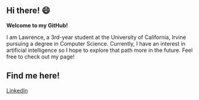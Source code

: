 ## Hi there! :smile:   
**Welcome to my GitHub!**

I am Lawrence, a 3rd-year student at the University of California, Irvine pursuing a degree in Computer Science. Currently, I have an interest in artificial intelligence so I hope to explore that path more in the future. Feel free to check out my page!


## Find me here!  
[LinkedIn](linkedin.com/in/lawrenceblu)

<!--
**LawrenceDavidLu/LawrenceDavidLu** is a ✨ _special_ ✨ repository because its `README.md` (this file) appears on your GitHub profile.

Here are some ideas to get you started:

- 🔭 I’m currently working on ...
- 🌱 I’m currently learning ...
- 👯 I’m looking to collaborate on ...
- 🤔 I’m looking for help with ...
- 💬 Ask me about ...
- 📫 How to reach me: ...
- 😄 Pronouns: ...
- ⚡ Fun fact: ...
-->
